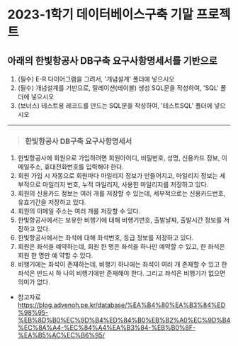 # 2023-1학기 데이터베이스구축 기말 프로젝트

## 아래의 한빛항공사 DB구축 요구사항명세서를 기반으로
1. (필수) E-R 다이어그램을 그려서, '개념설계' 폴더에 넣으시오
1. (필수) 개념설계를 기반으로, 릴레이션(테이블) 생성 SQL문을 작성하여, 'SQL' 폴더에 넣으시오
1. (보너스) 테스트용 레코드를 만드는 SQL문을 작성하여, '테스트SQL' 폴더에 넣으시오


---

> ### 한빛항공사 DB구축 요구사항명세서
1. 한빛항공사에 회원으로 가입하려면 회원아이디, 비밀번호, 성명, 신용카드 정보, 이메일주소, 휴대전화번호를 입력해야 한다.
1. 회원 가입 시 자동으로 회원마다 마일리지 정보가 만들어지고, 마일리지 정보는 세부적으로 마일리지 번호, 누적 마일리지, 사용한 마일리지를 저장하고 있다.
1. 회원의 신용카드 정보는 여러 개를 저장할 수 있는데, 세부적으로는 신용카드번호, 유효기간을 저장하고 있다.
1. 회원의 이메일 주소는 여러 개를 저장할 수 있다.
1. 한빛항공사에서는 보유한 비행기에 대해 비행기번호, 출발날짜, 출발시간 정보를 저장하고 있다.
1. 한빛항공사에서는 좌석에 대해 좌석번호, 등급 정보를 저장하고 있다.
1. 회원은 좌석을 예약하는데, 회원 한 명은 좌석을 하나만 예약할 수 있고, 한 좌석은 회원 한 명만 예 약할 수 있다.
1. 비행기에는 좌석이 존재하는데, 비행기 하나에는 좌석이 여러 개 존재할 수 있고 한 좌석은 반드시 하 나의 비행기에만 존재해야 한다. 그리고 좌석은 비행기가 없으면 의미가 없다.


* 참고자료
  https://blog.advenoh.pe.kr/database/%EA%B4%80%EA%B3%84%ED%98%95-%EB%8D%B0%EC%9D%B4%ED%84%B0%EB%B2%A0%EC%9D%B4%EC%8A%A4-%EC%84%A4%EA%B3%84-%EB%B0%8F-%EA%B5%AC%EC%B6%95/

